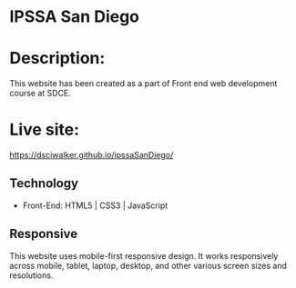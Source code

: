 # IPSSA San Diego

# Description:
This website has been created as a part of Front end web development course at SDCE. 

# Live site:
https://dsciwalker.github.io/ipssaSanDiego/

## Technology
* Front-End: HTML5 | CSS3 | JavaScript 

## Responsive
This website uses mobile-first responsive design. It works responsively across mobile, tablet, laptop, desktop, and other various screen sizes and resolutions.